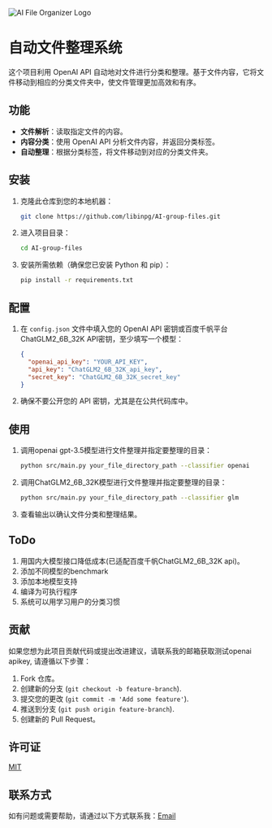![AI File Organizer Logo](https://libinpg.github.io/logo.png)

# 自动文件整理系统

这个项目利用 OpenAI API 自动地对文件进行分类和整理。基于文件内容，它将文件移动到相应的分类文件夹中，使文件管理更加高效和有序。

## 功能

- **文件解析**：读取指定文件的内容。
- **内容分类**：使用 OpenAI API 分析文件内容，并返回分类标签。
- **自动整理**：根据分类标签，将文件移动到对应的分类文件夹。

## 安装

1. 克隆此仓库到您的本地机器：
   ```bash
   git clone https://github.com/libinpg/AI-group-files.git

2. 进入项目目录：
   ```bash
   cd AI-group-files
   ```
3. 安装所需依赖（确保您已安装 Python 和 pip）：
   ```bash
   pip install -r requirements.txt
   ```

## 配置

1. 在 `config.json` 文件中填入您的 OpenAI API 密钥或百度千帆平台ChatGLM2_6B_32K API密钥，至少填写一个模型：
   ```json
   {
     "openai_api_key": "YOUR_API_KEY",
     "api_key": "ChatGLM2_6B_32K_api_key",
     "secret_key": "ChatGLM2_6B_32K_secret_key"
   }
   ```
2. 确保不要公开您的 API 密钥，尤其是在公共代码库中。

## 使用

1. 调用openai gpt-3.5模型进行文件整理并指定要整理的目录：
   ```bash
   python src/main.py your_file_directory_path --classifier openai
   ```
2. 调用ChatGLM2_6B_32K模型进行文件整理并指定要整理的目录：
   ```bash
   python src/main.py your_file_directory_path --classifier glm
   ```
3. 查看输出以确认文件分类和整理结果。

## ToDo

1. 用国内大模型接口降低成本(已适配百度千帆ChatGLM2_6B_32K api)。
2. 添加不同模型的benchmark
3. 添加本地模型支持
4. 编译为可执行程序
5. 系统可以用学习用户的分类习惯


## 贡献

如果您想为此项目贡献代码或提出改进建议，请联系我的邮箱获取测试openai apikey, 请遵循以下步骤：

1. Fork 仓库。
2. 创建新的分支 (`git checkout -b feature-branch`).
3. 提交您的更改 (`git commit -m 'Add some feature'`).
4. 推送到分支 (`git push origin feature-branch`).
5. 创建新的 Pull Request。

## 许可证

[MIT](https://choosealicense.com/licenses/mit/)

## 联系方式

如有问题或需要帮助，请通过以下方式联系我：[Email](mailto:libinpg@qq.com)
